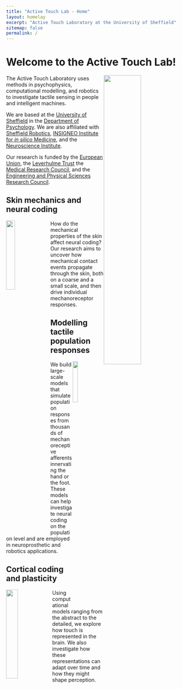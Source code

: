 ```yaml
---
title: "Active Touch Lab - Home"
layout: homelay
excerpt: "Active Touch Laboratory at the University of Sheffield"
sitemap: false
permalink: /
---
```


# Welcome to the Active Touch Lab!

<img src="{{ site.url }}{{ site.baseurl }}/images/team/ATL_small.jpg" width="45%" style="float: right; margin-right:10px" />

The Active Touch Laboratory uses methods in psychophysics, computational modelling, and robotics to investigate tactile sensing in people and intelligent machines.

We are based at the [University of Sheffield](https://www.sheffield.ac.uk/) in the [Department of Psychology](https://www.sheffield.ac.uk/psychology). We are also affiliated with [Sheffield Robotics](https://www.sheffield.ac.uk/sheffieldrobotics), [INSIGNEO Institute for *in silico* Medicine](https://insigneo.org/), and the [Neuroscience Institute](https://www.sheffield.ac.uk/neuroscience-institute).

Our research is funded by the [European Union](https://ec.europa.eu/programmes/horizon2020/en), the [Leverhulme Trust](https://www.leverhulme.ac.uk/) the [Medical Research Council](https://mrc.ukri.org/), and the [Engineering and Physical Sciences Research Council](https://epsrc.ukri.org/).

## Skin mechanics and neural coding

<img src="{{ site.url }}{{ site.baseurl }}/images/research/Mechanics.png" width="22%" style="float: left; margin-right:10px" />

How do the mechanical properties of the skin affect neural coding? Our research aims to uncover how mechanical contact events propagate through the skin, both on a coarse and a small scale, and then drive individual mechanoreceptor responses.

## Modelling tactile population responses

<img src="{{ site.url }}{{ site.baseurl }}/images/research/PopModel.png" width="17%" style="float: right" />

We build large-scale models that simulate population responses from thousands of mechanoreceptive afferents innervating the hand or the foot. These models can help investigate neural coding on the population level and are employed in neuroprosthetic and robotics applications.

## Cortical coding and plasticity

<img src="{{ site.url }}{{ site.baseurl }}/images/research/Cortical_Map.png" width="25%" style="float: left" />

Using computational models ranging from the abstract to the detailed, we explore how touch is represented in the brain. We also investigate how these representations can adapt over time and how they might shape perception.
